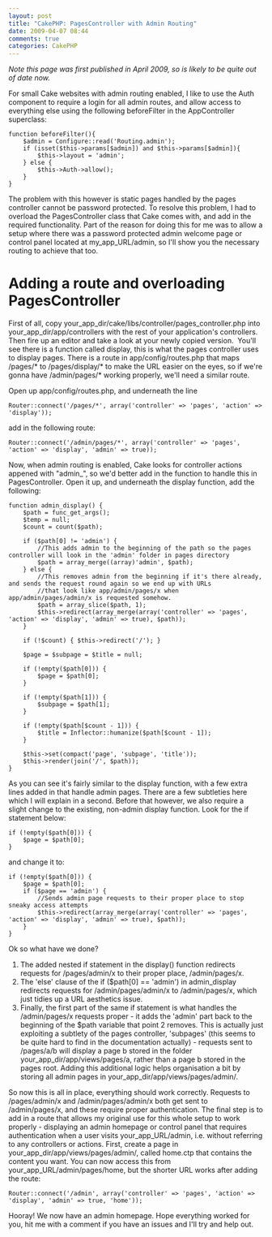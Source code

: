 ```yaml
---
layout: post
title: "CakePHP: PagesController with Admin Routing"
date: 2009-04-07 08:44
comments: true
categories: CakePHP
---
```

*Note this page was first published in April 2009, so is likely to be quite out of date now.*

For small Cake websites with admin routing enabled, I like to use the Auth component to require a login for all admin routes, and allow access to everything else using the following beforeFilter in the AppController superclass:

    function beforeFilter(){
        $admin = Configure::read('Routing.admin'); 
        if (isset($this->params[$admin]) and $this->params[$admin]){
            $this->layout = 'admin';
        } else {
            $this->Auth->allow();
        }
    }

The problem with this however is static pages handled by the pages controller cannot be password protected. To resolve this problem, I had to overload the PagesController class that Cake comes with, and add in the required functionality. Part of the reason for doing this for me was to allow a setup where there was a password protected admin welcome page or control panel located at my\_app\_URL/admin, so I'll show you the necessary routing to achieve that too. 

<!--more-->

# Adding a route and overloading PagesController

First of all, copy your\_app\_dir/cake/libs/controller/pages\_controller.php into your\_app_dir/app/controllers with the rest of your application's controllers. Then fire up an editor and take a look at your newly copied version.  You'll see there is a function called display, this is what the pages controller uses to display pages. There is a route in app/config/routes.php that maps /pages/\* to /pages/display/\* to make the URL easier on the eyes, so if we're gonna have /admin/pages/\* working properly, we'll need a similar route.

Open up app/config/routes.php, and underneath the line

    Router::connect('/pages/*', array('controller' => 'pages', 'action' => 'display'));
    

add in the following route:

    Router::connect('/admin/pages/*', array('controller' => 'pages', 'action' => 'display', 'admin' => true));

Now, when admin routing is enabled, Cake looks for controller actions appened with "admin_", so we'd better add in the function to handle this in PagesController. Open it up, and underneath the display function, add the following:

    function admin_display() {
        $path = func_get_args(); 
        $temp = null;
        $count = count($path);
    
        if ($path[0] != 'admin') { 
            //This adds admin to the beginning of the path so the pages controller will look in the 'admin' folder in pages directory
            $path = array_merge((array)'admin', $path); 
        } else {
            //This removes admin from the beginning if it's there already, and sends the request round again so we end up with URLs 
            //that look like app/admin/pages/x when app/admin/pages/admin/x is requested somehow. 
            $path = array_slice($path, 1);
            $this->redirect(array_merge(array('controller' => 'pages', 'action' => 'display', 'admin' => true), $path));
        }
    
        if (!$count) { $this->redirect('/'); }
    
        $page = $subpage = $title = null;
    
        if (!empty($path[0])) {
            $page = $path[0];
        }
    
        if (!empty($path[1])) {
            $subpage = $path[1];
        }
    
        if (!empty($path[$count - 1])) {
            $title = Inflector::humanize($path[$count - 1]);
        }
    
        $this->set(compact('page', 'subpage', 'title'));
        $this->render(join('/', $path));
    }

As you can see it's fairly similar to the display function, with a few extra lines added in that handle admin pages. There are a few subtleties here which I will explain in a second. Before that however, we also require a slight change to the existing, non-admin display function. Look for the if statement below:

    if (!empty($path[0])) {
        $page = $path[0];
    }

and change it to:

    if (!empty($path[0])) {
        $page = $path[0];
        if ($page == 'admin') {
            //Sends admin page requests to their proper place to stop sneaky access attempts
            $this->redirect(array_merge(array('controller' => 'pages', 'action' => 'display', 'admin' => true), $path));
        }
    }

Ok so what have we done?

1.  The added nested if statement in the display() function redirects requests for /pages/admin/x to their proper place, /admin/pages/x.
2.  The 'else' clause of the if ($path[0] == 'admin') in admin_display redirects requests for /admin/pages/admin/x to /admin/pages/x, which just tidies up a URL aesthetics issue.
3.  Finally, the first part of the same if statement is what handles the /admin/pages/x requests proper - it adds the 'admin' part back to the beginning of the $path variable that point 2 removes. This is actually just exploiting a subtlety of the pages controller, 'subpages' (this seems to be quite hard to find in the documentation actually) - requests sent to /pages/a/b will display a page b stored in the folder your\_app\_dir/app/views/pages/a, rather than a page b stored in the pages root. Adding this additional logic helps organisation a bit by storing all admin pages in your\_app\_dir/app/views/pages/admin/.

So now this is all in place, everything should work correctly. Requests to /pages/admin/x and /admin/pages/admin/x both get sent to /admin/pages/x, and these require proper authentication. The final step is to add in a route that allows my original use for this whole setup to work properly - displaying an admin homepage or control panel that requires authentication when a user visits your\_app\_URL/admin, i.e. without referring to any controllers or actions. First, create a page in your\_app\_dir/app/views/pages/admin/, called home.ctp that contains the content you want. You can now access this from your\_app\_URL/admin/pages/home, but the shorter URL works after adding the route:

    Router::connect('/admin', array('controller' => 'pages', 'action' => 'display', 'admin' => true, 'home'));

Hooray! We now have an admin homepage. Hope everything worked for you, hit me with a comment if you have an issues and I'll try and help out.
